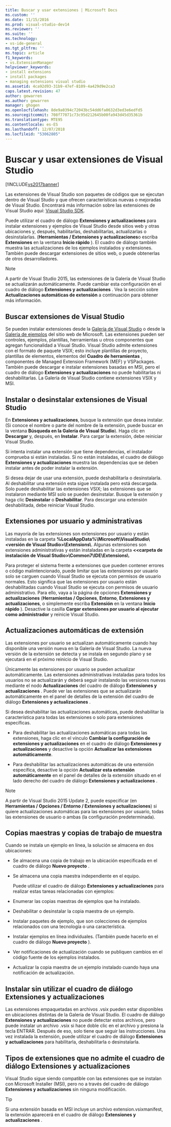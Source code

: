 ```yaml
---
title: Buscar y usar extensiones | Microsoft Docs
ms.custom: ''
ms.date: 11/15/2016
ms.prod: visual-studio-dev14
ms.reviewer: ''
ms.suite: ''
ms.technology:
- vs-ide-general
ms.tgt_pltfrm: ''
ms.topic: article
f1_keywords:
- vs.ExtensionManager
helpviewer_keywords:
- install extensions
- install packages
- managing extensions visual studio
ms.assetid: 4ca92d93-31b9-47ef-8109-4a429d9e2ca3
caps.latest.revision: 47
author: gewarren
ms.author: gewarren
manager: ghogen
ms.openlocfilehash: 8de9a0394c72043bc54dd6fa0632d3ed3e6edfd5
ms.sourcegitcommit: 708f77071c73c95d212645b00fa943d45d35361b
ms.translationtype: MTE95
ms.contentlocale: es-ES
ms.lasthandoff: 12/07/2018
ms.locfileid: "53062805"
---
```

# <a name="finding-and-using-visual-studio-extensions"></a>Buscar y usar extensiones de Visual Studio
[!INCLUDE[vs2017banner](../includes/vs2017banner.md)]

Las extensiones de Visual Studio son paquetes de códigos que se ejecutan dentro de Visual Studio y que ofrecen características nuevas o mejoradas de Visual Studio. Encontrará más información sobre las extensiones de Visual Studio aquí: [Visual Studio SDK](../extensibility/visual-studio-sdk.md).

 Puede utilizar el cuadro de diálogo **Extensiones y actualizaciones** para instalar extensiones y ejemplos de Visual Studio desde sitios web y otras ubicaciones y, después, habilitarlas, deshabilitarlas, actualizarlas o desinstalarlas. (**Herramientas / Extensiones y actualizaciones**o escriba **Extensiones** en la ventana **Inicio rápido** ). El cuadro de diálogo también muestra las actualizaciones de los ejemplos instalados y extensiones. También puede descargar extensiones de sitios web, o puede obtenerlas de otros desarrolladores.

> [!NOTE]
>  A partir de Visual Studio 2015, las extensiones de la Galería de Visual Studio se actualizarán automáticamente.  Puede cambiar esta configuración en el cuadro de diálogo **Extensiones y actualizaciones** .  Vea la sección sobre **Actualizaciones automáticas de extensión** a continuación para obtener más información.

## <a name="finding-visual-studio-extensions"></a>Buscar extensiones de Visual Studio
 Se pueden instalar extensiones desde la [Galería de Visual Studio](http://go.microsoft.com/fwlink/?LinkID=178891) o desde la [Galería de ejemplos](http://go.microsoft.com/fwlink/?LinkId=245175) del sitio web de Microsoft. Las extensiones pueden ser controles, ejemplos, plantillas, herramientas u otros componentes que agregan funcionalidad a Visual Studio. Visual Studio admite extensiones con el formato de paquete VSIX; esto incluye plantillas de proyecto, plantillas de elementos, elementos del **Cuadro de herramientas** , componentes de Managed Extension Framework (MEF) y VSPackages. También puede descargar e instalar extensiones basadas en MSI, pero el cuadro de diálogo **Extensiones y actualizaciones** no puede habilitarlas ni deshabilitarlas. La Galería de Visual Studio contiene extensiones VSIX y MSI.

## <a name="installing-or-uninstalling-visual-studio-extensions"></a>Instalar o desinstalar extensiones de Visual Studio
 En **Extensiones y actualizaciones**, busque la extensión que desea instalar. (Si conoce el nombre o parte del nombre de la extensión, puede buscar en la ventana **Búsqueda en la Galería de Visual Studio**). Haga clic en **Descargar** y, después, en **Instalar**. Para cargar la extensión, debe reiniciar Visual Studio.

 Si intenta instalar una extensión que tiene dependencias, el instalador comprueba si están instaladas. Si no están instaladas, el cuadro de diálogo **Extensiones y actualizaciones** muestra las dependencias que se deben instalar antes de poder instalar la extensión.

 Si desea dejar de usar una extensión, puede deshabilitarla o desinstalarla. Al deshabilitar una extensión esta sigue instalada pero está descargada. Solo puede deshabilitar las extensiones VSIX; las extensiones que se instalaron mediante MSI solo se pueden desinstalar. Busque la extensión y haga clic **Desinstalar** o **Deshabilitar**. Para descargar una extensión deshabilitada, debe reiniciar Visual Studio.

## <a name="per-user-and-administrative-extensions"></a>Extensiones por usuario y administrativas
 Las mayoría de las extensiones son extensiones por usuario y están instaladas en la carpeta **%LocalAppData%\Microsoft\VisualStudio\\<versión de Visual Studio\>\Extensions\\**. Algunas extensiones son extensiones administrativas y están instaladas en la carpeta **\<<carpeta de instalación de Visual Studio>\Common7\IDE\Extensions\\**.

 Para proteger el sistema frente a extensiones que pueden contener errores o código malintencionado, puede limitar que las extensiones por usuario solo se carguen cuando Visual Studio se ejecuta con permisos de usuario normales. Esto significa que las extensiones por usuario están deshabilitadas cuando Visual Studio se ejecuta con permisos de usuario administrativo. Para ello, vaya a la página de opciones **Extensiones y actualizaciones** (**Herramientas / Opciones**, **Entorno**, **Extensiones y actualizaciones**, o simplemente escriba **Extensión** en la ventana **Inicio rápido** ). Desactive la casilla **Cargar extensiones por usuario al ejecutar como administrador** y reinicie Visual Studio.

## <a name="automatic-extension-updates"></a>Actualizaciones automáticas de extensión
 Las extensiones por usuario se actualizan automáticamente cuando hay disponible una versión nueva en la Galería de Visual Studio.  La nueva versión de la extensión se detecta y se instala en segundo plano y se ejecutará en el próximo reinicio de Visual Studio.

 Únicamente las extensiones por usuario se pueden actualizar automáticamente.  Las extensiones administrativas instaladas para todos los usuarios no se actualizarán y deberá seguir instalando las versiones nuevas mediante el nodo **Actualizaciones** del cuadro de diálogo **Extensiones y actualizaciones** . Puede ver las extensiones que se actualizarán automáticamente en el panel de detalles de la extensión del cuadro de diálogo **Extensiones y actualizaciones** .

 Si desea deshabilitar las actualizaciones automáticas, puede deshabilitar la característica para todas las extensiones o solo para extensiones específicas.

-   Para deshabilitar las actualizaciones automáticas para todas las extensiones, haga clic en el vínculo **Cambiar la configuración de extensiones y actualizaciones** en el cuadro de diálogo **Extensiones y actualizaciones** y desactive la opción **Actualizar las extensiones automáticamente**.

-   Para deshabilitar las actualizaciones automáticas de una extensión específica, desactive la opción **Actualizar esta extensión automáticamente** en el panel de detalles de la extensión situado en el lado derecho del cuadro de diálogo **Extensiones y actualizaciones** .

> [!NOTE]
>  A partir de Visual Studio 2015 Update 2, puede especificar (en **Herramientas / Opciones / Entorno / Extensiones y actualizaciones**) si quiere actualizaciones automáticas para las extensiones por usuario, todas las extensiones de usuario o ambas (la configuración predeterminada).

## <a name="sample-master-copies-and-working-copies"></a>Copias maestras y copias de trabajo de muestra
 Cuando se instala un ejemplo en línea, la solución se almacena en dos ubicaciones:

- Se almacena una copia de trabajo en la ubicación especificada en el cuadro de diálogo **Nuevo proyecto** .

- Se almacena una copia maestra independiente en el equipo.

  Puede utilizar el cuadro de diálogo **Extensiones y actualizaciones** para realizar estas tareas relacionadas con ejemplos:

- Enumerar las copias maestras de ejemplos que ha instalado.

- Deshabilitar o desinstalar la copia maestra de un ejemplo.

- Instalar paquetes de ejemplo, que son colecciones de ejemplos relacionados con una tecnología o una característica.

- Instalar ejemplos en línea individuales. (También puede hacerlo en el cuadro de diálogo **Nuevo proyecto** ).

- Ver notificaciones de actualización cuando se publiquen cambios en el código fuente de los ejemplos instalados.

- Actualizar la copia maestra de un ejemplo instalado cuando haya una notificación de actualización.

## <a name="installing-without-using-the-extensions-and-updates-dialog-box"></a>Instalar sin utilizar el cuadro de diálogo Extensiones y actualizaciones
 Las extensiones empaquetadas en archivos .vsix pueden estar disponibles en ubicaciones distintas de la Galería de Visual Studio. El cuadro de diálogo **Extensiones y actualizaciones** no puede detectar estos archivos, pero puede instalar un archivo .vsix si hace doble clic en el archivo y presiona la tecla ENTRAR. Después de eso, solo tiene que seguir las instrucciones. Una vez instalada la extensión, puede utilizar el cuadro de diálogo **Extensiones y actualizaciones** para habilitarla, deshabilitarla o desinstalarla.

## <a name="extension-types-not-supported-by-the-extensions-and-updates-dialog-box"></a>Tipos de extensiones que no admite el cuadro de diálogo Extensiones y actualizaciones
 Visual Studio sigue siendo compatible con las extensiones que se instalan con Microsoft Installer (MSI), pero no a través del cuadro de diálogo **Extensiones y actualizaciones** sin ninguna modificación.

> [!TIP]
>  Si una extensión basada en MSI incluye un archivo extension.vsixmanifest, la extensión aparecerá en el cuadro de diálogo **Extensiones y actualizaciones** .
